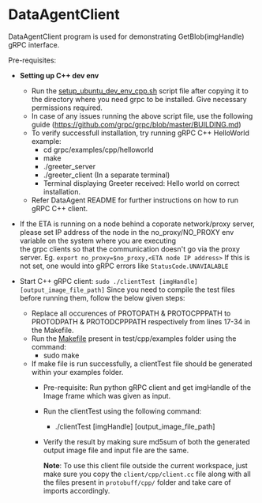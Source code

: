 
# DataAgentClient

DataAgentClient program is used for demonstrating GetBlob(imgHandle) gRPC interface.

Pre-requisites:
* **Setting up C++ dev env**
    * Run the [setup_ubuntu_dev_env_cpp.sh](setup_ubuntu_dev_env_cpp.sh) script file after copying it to the directory where you need grpc to be installed. Give necessary permissions required.
    * In case of any issues running the above script file, use the following guide
        (https://github.com/grpc/grpc/blob/master/BUILDING.md)
    * To verify successfull installation, try running gRPC C++ HelloWorld example:
        * cd grpc/examples/cpp/helloworld
        * make
        * ./greeter_server
        * ./greeter_client (In a separate terminal)
        * Terminal displaying Greeter received: Hello world on correct installation.
    * Refer DataAgent README for further instructions on how to run gRPC C++ client.
* If the ETA is running on a node behind a coporate network/proxy server, please set IP address        of the node in the no_proxy/NO_PROXY env variable  on the system where you are executing   
  the grpc clients so that the communication doesn't go via the proxy server.
  Eg. `export no_proxy=$no_proxy,<ETA node IP address>`
  If this is not set, one would into gRPC errors like `StatusCode.UNAVIALABLE`      

* Start C++ gRPC client: `sudo ./clientTest [imgHandle] [output_image_file_path]`
  Since you need to compile the test files before running them, follow the below given steps:
  * Replace all occurences of PROTOPATH & PROTOCPPPATH to PROTODPATH & PROTODCPPPATH respectively from lines 17-34 in the Makefile.
  * Run the [Makefile](Makefile) present in test/cpp/examples folder using the command:
    * sudo make
  * If make file is run successfully, a clientTest file should be generated within your examples folder.
    * Pre-requisite: Run python gRPC client and get imgHandle of the Image frame which was given
      as input.
    * Run the clientTest using the following command:
      * ./clientTest [imgHandle] [output_image_file_path]
    * Verify the result by making sure md5sum of both the generated output image file and input
      file are the same.

      **Note**: To use this client file outside the current workspace, just make sure you copy the `client/cpp/client.cc` file along with all the files present in `protobuff/cpp/` folder and take care of imports accordingly.

